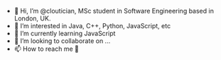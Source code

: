 - 👋 Hi, I’m @cloutician, MSc student in Software Engineering based in London, UK.
- 👀 I’m interested in Java, C++, Python, JavaScript, etc
- 🌱 I’m currently learning JavaScript
- 💞️ I’m looking to collaborate on ...
- 📫 How to reach me 🗿

<!---
cloutician/cloutician is a ✨ special ✨ repository because its `README.md` (this file) appears on your GitHub profile.
You can click the Preview link to take a look at your changes.
--->
